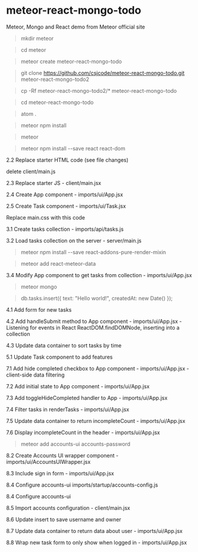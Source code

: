# meteor-react-mongo-todo

Meteor, Mongo and React demo from Meteor official site

>mkdir meteor

>cd meteor

>meteor create meteor-react-mongo-todo

>git clone https://github.com/csjcode/meteor-react-mongo-todo.git meteor-react-mongo-todo2

>cp -Rf meteor-react-mongo-todo2/* meteor-react-mongo-todo

>cd meteor-react-mongo-todo

>atom .

>meteor npm install

>meteor

>meteor npm install --save react react-dom

2.2  Replace starter HTML code (see file changes)

delete client/main.js

2.3  Replace starter JS - client/main.jsx

2.4  Create App component - imports/ui/App.jsx

2.5  Create Task component - imports/ui/Task.jsx

Replace main.css with this code

3.1  Create tasks collection - imports/api/tasks.js

3.2  Load tasks collection on the server - server/main.js

> meteor npm install --save react-addons-pure-render-mixin

> meteor add react-meteor-data

3.4  Modify App component to get tasks from collection - imports/ui/App.jsx

>meteor mongo

>db.tasks.insert({ text: "Hello world!", createdAt: new Date() });

4.1  Add form for new tasks

4.2  Add handleSubmit method to App component - imports/ui/App.jsx - Listening for events in React ReactDOM.findDOMNode, inserting into a collection

4.3  Update data container to sort tasks by time

5.1  Update Task component to add features

7.1  Add hide completed checkbox to App component - imports/ui/App.jsx - client-side data filtering

7.2  Add initial state to App component - imports/ui/App.jsx

7.3  Add toggleHideCompleted handler to App - imports/ui/App.jsx

7.4  Filter tasks in renderTasks - imports/ui/App.jsx

7.5  Update data container to return incompleteCount - imports/ui/App.jsx

7.6  Display incompleteCount in the header - imports/ui/App.jsx

> meteor add accounts-ui accounts-password

8.2  Create Accounts UI wrapper component - imports/ui/AccountsUIWrapper.jsx

8.3  Include sign in form - imports/ui/App.jsx

8.4  Configure accounts-ui imports/startup/accounts-config.js

8.4  Configure accounts-ui

8.5  Import accounts configuration - client/main.jsx

8.6  Update insert to save username and owner

8.7  Update data container to return data about user - imports/ui/App.jsx

8.8  Wrap new task form to only show when logged in - imports/ui/App.jsx 
